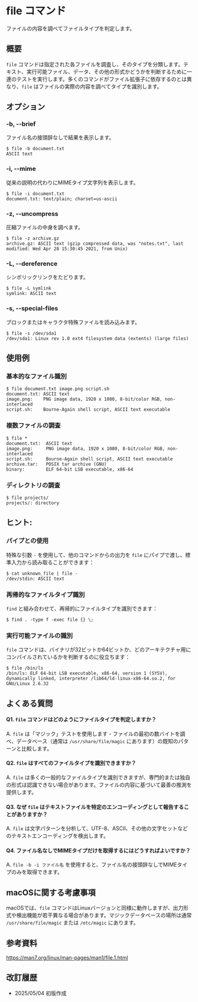 # file コマンド

ファイルの内容を調べてファイルタイプを判定します。

## 概要

`file` コマンドは指定された各ファイルを調査し、そのタイプを分類します。テキスト、実行可能ファイル、データ、その他の形式かどうかを判断するために一連のテストを実行します。多くのコマンドがファイル拡張子に依存するのとは異なり、`file` はファイルの実際の内容を調べてタイプを識別します。

## オプション

### **-b, --brief**

ファイル名の接頭辞なしで結果を表示します。

```console
$ file -b document.txt
ASCII text
```

### **-i, --mime**

従来の説明の代わりにMIMEタイプ文字列を表示します。

```console
$ file -i document.txt
document.txt: text/plain; charset=us-ascii
```

### **-z, --uncompress**

圧縮ファイルの中身を調べます。

```console
$ file -z archive.gz
archive.gz: ASCII text (gzip compressed data, was "notes.txt", last modified: Wed Apr 28 15:30:45 2021, from Unix)
```

### **-L, --dereference**

シンボリックリンクをたどります。

```console
$ file -L symlink
symlink: ASCII text
```

### **-s, --special-files**

ブロックまたはキャラクタ特殊ファイルを読み込みます。

```console
$ file -s /dev/sda1
/dev/sda1: Linux rev 1.0 ext4 filesystem data (extents) (large files)
```

## 使用例

### 基本的なファイル識別

```console
$ file document.txt image.png script.sh
document.txt: ASCII text
image.png:    PNG image data, 1920 x 1080, 8-bit/color RGB, non-interlaced
script.sh:    Bourne-Again shell script, ASCII text executable
```

### 複数ファイルの調査

```console
$ file *
document.txt:  ASCII text
image.png:     PNG image data, 1920 x 1080, 8-bit/color RGB, non-interlaced
script.sh:     Bourne-Again shell script, ASCII text executable
archive.tar:   POSIX tar archive (GNU)
binary:        ELF 64-bit LSB executable, x86-64
```

### ディレクトリの調査

```console
$ file projects/
projects/: directory
```

## ヒント:

### パイプとの使用

特殊な引数 `-` を使用して、他のコマンドからの出力を `file` にパイプで渡し、標準入力から読み取ることができます：

```console
$ cat unknown_file | file -
/dev/stdin: ASCII text
```

### 再帰的なファイルタイプ識別

`find` と組み合わせて、再帰的にファイルタイプを識別できます：

```console
$ find . -type f -exec file {} \;
```

### 実行可能ファイルの識別

`file` コマンドは、バイナリが32ビットか64ビットか、どのアーキテクチャ用にコンパイルされているかを判断するのに役立ちます：

```console
$ file /bin/ls
/bin/ls: ELF 64-bit LSB executable, x86-64, version 1 (SYSV), dynamically linked, interpreter /lib64/ld-linux-x86-64.so.2, for GNU/Linux 2.6.32
```

## よくある質問

#### Q1. `file` コマンドはどのようにファイルタイプを判定しますか？
A. `file` は「マジック」テストを使用します - ファイルの最初の数バイトを調べ、データベース（通常は `/usr/share/file/magic` にあります）の既知のパターンと比較します。

#### Q2. `file` はすべてのファイルタイプを識別できますか？
A. `file` は多くの一般的なファイルタイプを識別できますが、専門的または独自の形式は認識できない場合があります。ファイルの内容に基づいて最善の推測を提供します。

#### Q3. なぜ `file` はテキストファイルを特定のエンコーディングとして報告することがありますか？
A. `file` は文字パターンを分析して、UTF-8、ASCII、その他の文字セットなどのテキストエンコーディングを検出します。

#### Q4. ファイル名なしでMIMEタイプだけを取得するにはどうすればよいですか？
A. `file -b -i ファイル名` を使用すると、ファイル名の接頭辞なしでMIMEタイプのみを取得できます。

## macOSに関する考慮事項

macOSでは、`file` コマンドはLinuxバージョンと同様に動作しますが、出力形式や検出機能が若干異なる場合があります。マジックデータベースの場所は通常 `/usr/share/file/magic` または `/etc/magic` にあります。

## 参考資料

https://man7.org/linux/man-pages/man1/file.1.html

## 改訂履歴

- 2025/05/04 初版作成